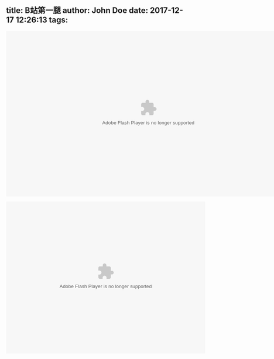 title: B站第一腿
author: John Doe
date: 2017-12-17 12:26:13
tags:
---
<embed height="452" width="777" quality="high" allowfullscreen="true" type="application/x-shockwave-flash" src="http://static.hdslb.com/miniloader.swf" flashvars="aid=3458634&page=1" pluginspage="http://www.adobe.com/shockwave/download/download.cgi?P1_Prod_Version=ShockwaveFlash"></embed>

<embed height="415" width="544" quality="high" allowfullscreen="true" type="application/x-shockwave-flash" src="//static.hdslb.com/miniloader.swf" flashvars="aid=3458634&page=1" pluginspage="//www.adobe.com/shockwave/download/download.cgi?P1_Prod_Version=ShockwaveFlash"></embed>
